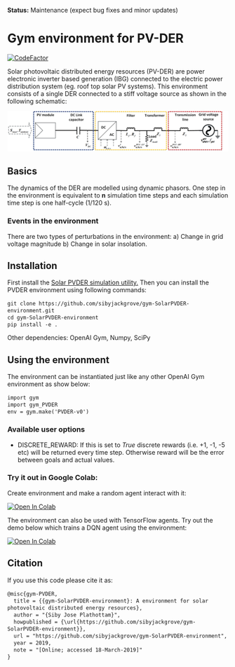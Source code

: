 **Status:** Maintenance (expect bug fixes and minor updates)
# Gym environment for PV-DER

[![CodeFactor](https://www.codefactor.io/repository/github/sibyjackgrove/gym-solarpvder-environment/badge/master)](https://www.codefactor.io/repository/github/sibyjackgrove/gym-solarpvder-environment/overview/master)

Solar photovoltaic distributed energy resources (PV-DER) are power electronic inverter based generation (IBG) connected to the electric power distribution system (eg. roof top solar PV systems). This environment consists of a single DER connected to a stiff voltage source as shown in the following schematic:

![schematic of PV-DER](PVDER_schematic.png)

## Basics
The dynamics of the DER are modelled using dynamic phasors. One step in the environment is equivalent to **n** simulation time steps and each simulation time step is one half-cycle (1/120 s).
### Events in the environment
There are two types of perturbations in the environment: a) Change in grid voltage magnitude b) Change in solar insolation.

## Installation
First install the [Solar PVDER simulation utility.](https://github.com/sibyjackgrove/SolarPV-DER-simulation-utility) Then you can install the PVDER environment using following commands:
```
git clone https://github.com/sibyjackgrove/gym-SolarPVDER-environment.git
cd gym-SolarPVDER-environment
pip install -e .
```
Other dependencies: OpenAI Gym, Numpy, SciPy
## Using the environment
The environment can be instantiated just like any other OpenAI Gym environment as show below:
```
import gym
import gym_PVDER
env = gym.make('PVDER-v0')
```
### Available user options
* DISCRETE_REWARD: If this is set to *True* discrete rewards (i.e. +1, -1, -5 etc) will be returned every time step. Otherwise reward will be the error between goals and actual values.
 
### Try it out in Google Colab:
Create environment and make a random agent interact with it:

[![Open In Colab](https://colab.research.google.com/assets/colab-badge.svg)](https://colab.research.google.com/github/sibyjackgrove/gym-SolarPVDER-environment/blob/master/examples/gym_PVDER_environment_import_test.ipynb)

The environment can also be used with TensorFlow agents. Try out the demo below which trains a DQN agent using the environment:

[![Open In Colab](https://colab.research.google.com/assets/colab-badge.svg)](https://colab.research.google.com/github/sibyjackgrove/gym-SolarPVDER-environment/blob/master/examples/gym_PVDER_environment_tf_agents_DQN_demo.ipynb)
## Citation
If you use this code please cite it as:
```
@misc{gym-PVDER,
  title = {{gym-SolarPVDER-environment}: A environment for solar photovoltaic distributed energy resources},
  author = "{Siby Jose Plathottam}",
  howpublished = {\url{https://github.com/sibyjackgrove/gym-SolarPVDER-environment}},
  url = "https://github.com/sibyjackgrove/gym-SolarPVDER-environment",
  year = 2019,
  note = "[Online; accessed 18-March-2019]"
}
```
